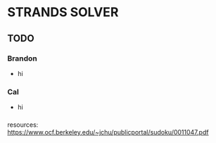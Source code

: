<h1>STRANDS SOLVER</h1>

<section>
  <h2>TODO</h2>
    <h3>Brandon</h3>
      <ul>
        <li>
          hi
        </li>
      </ul>
    <h3></h3>
    <h3>Cal</h3>
      <ul>
        <li>
          hi
        </li>
      </ul>
    <h3></h3>
</section>

resources: https://www.ocf.berkeley.edu/~jchu/publicportal/sudoku/0011047.pdf